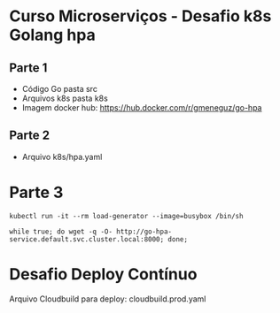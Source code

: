 # Curso Microserviços - Desafio k8s Golang hpa

## Parte 1

- Código Go pasta src
- Arquivos k8s pasta k8s
- Imagem docker hub: https://hub.docker.com/r/gmeneguz/go-hpa

## Parte 2

- Arquivo k8s/hpa.yaml

# Parte 3

```
kubectl run -it --rm load-generator --image=busybox /bin/sh

while true; do wget -q -O- http://go-hpa-service.default.svc.cluster.local:8000; done;
```

# Desafio Deploy Contínuo

Arquivo Cloudbuild para deploy: cloudbuild.prod.yaml
